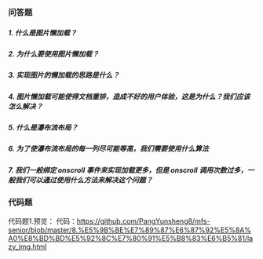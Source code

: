 ### 问答题
##### 1. 什么是图片懒加载？
##### 2. 为什么要使用图片懒加载？
##### 3. 实现图片的懒加载的思路是什么？
##### 4. 图片懒加载可能使得文档重排，造成不好的用户体验，这是为什么？我们应该怎么解决？
##### 5. 什么是瀑布流布局？
##### 6. 为了使瀑布流布局的每一列尽可能等高，我们需要使用什么算法
##### 7. 我们一般绑定 onscroll 事件来实现加载更多，但是 onscroll 调用次数过多，一般我们可以通过使用什么方法来解决这个问题？

### 代码题
代码题1.预览：
代码：https://github.com/PangYunsheng8/mfs-senior/blob/master/8.%E5%9B%BE%E7%89%87%E6%87%92%E5%8A%A0%E8%BD%BD%E5%92%8C%E7%80%91%E5%B8%83%E6%B5%81/lazy_img.html